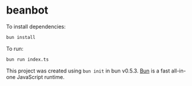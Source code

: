 # beanbot

To install dependencies:

```bash
bun install
```

To run:

```bash
bun run index.ts
```

This project was created using `bun init` in bun v0.5.3. [Bun](https://bun.sh) is a fast all-in-one JavaScript runtime.
